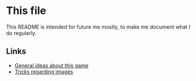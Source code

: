 # This file

This README is intended for future me mostly, to make me document what I do regularly.

## Links

- [General ideas about this game](doc/IDEAS.md)
- [Tricks regarding images](doc/img/TRICKS.md)